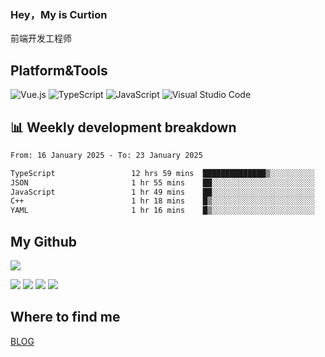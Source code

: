 ### Hey，My is Curtion
前端开发工程师
## Platform&Tools

![Vue.js](https://img.shields.io/badge/-Vue.js-4FC08D?style=flat-square&logo=Vue.js&logoColor=white)
![TypeScript](https://img.shields.io/badge/-TypeScript-007ACC?style=flat-square&logo=typescript&logoColor=white)
![JavaScript](https://img.shields.io/badge/-JavaScript-F7DF1E?style=flat-square&logo=javascript&logoColor=black)
![Visual Studio Code](https://img.shields.io/badge/-VSCode-007ACC?style=flat-square&logo=Visual-Studio-Code&logoColor=white)

## 📊 Weekly development breakdown

<!--START_SECTION:waka-->

```txt
From: 16 January 2025 - To: 23 January 2025

TypeScript                 12 hrs 59 mins  ██████████████▒░░░░░░░░░░   57.49 %
JSON                       1 hr 55 mins    ██░░░░░░░░░░░░░░░░░░░░░░░   08.49 %
JavaScript                 1 hr 49 mins    ██░░░░░░░░░░░░░░░░░░░░░░░   08.08 %
C++                        1 hr 18 mins    █▒░░░░░░░░░░░░░░░░░░░░░░░   05.77 %
YAML                       1 hr 16 mins    █▒░░░░░░░░░░░░░░░░░░░░░░░   05.61 %
```

<!--END_SECTION:waka-->

## My Github

![](http://github-profile-summary-cards.vercel.app/api/cards/profile-details?username=curtion&theme=nord_bright)

![](http://github-profile-summary-cards.vercel.app/api/cards/stats?username=curtion&theme=nord_bright)
![](http://github-profile-summary-cards.vercel.app/api/cards/productive-time?username=curtion&theme=nord_bright&utcOffset=8)
![](http://github-profile-summary-cards.vercel.app/api/cards/repos-per-language?username=curtion&theme=nord_bright)
![](http://github-profile-summary-cards.vercel.app/api/cards/most-commit-language?username=curtion&theme=nord_bright)

## Where to find me

[BLOG](https://blog.3gxk.net)
